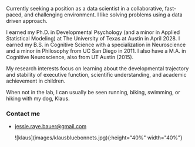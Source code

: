 Currently seeking a position as a data scientist in a collaborative, fast-paced, and challenging environment. I like solving problems using a data driven approach. 

I earned my Ph.D. in Developmental Psychology (and a minor in Applied Statistical Modeling) at The University of Texas at Austin in April 2028. I earned my B.S. in Cognitive Science with a specialization in Neuroscience and a minor in Philosophy from UC San Diego in 2011. I also have a M.A. in Cognitive Neuroscience, also from UT Austin (2015).

My research interests focus on learning about the developmental trajectory and stability of executive function, scientific understanding, and academic achievement in children. 

When not in the lab, I can usually be seen running, biking, swimming, or hiking with my dog, Klaus. 

### Contact me
+ [jessie.raye.bauer@gmail.com](mailto:jessie.raye.bauer@gmail.com)

<div style="text-align:center" markdown="1">
![klaus](images/klausbluebonnets.jpg){:height="40%" width="40%"}  
</div>


